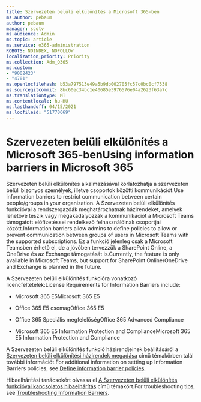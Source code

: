 ```yaml
---
title: Szervezeten belüli elkülönítés a Microsoft 365-ben
ms.author: pebaum
author: pebaum
manager: scotv
ms.audience: Admin
ms.topic: article
ms.service: o365-administration
ROBOTS: NOINDEX, NOFOLLOW
localization_priority: Priority
ms.collection: Adm_O365
ms.custom:
- "9002423"
- "4701"
ms.openlocfilehash: b53a797513e49a5b9db002705fc57c0bc0cf7538
ms.sourcegitcommit: 8bc60ec34bc1e40685e3976576e04a2623f63a7c
ms.translationtype: MT
ms.contentlocale: hu-HU
ms.lasthandoff: 04/15/2021
ms.locfileid: "51770669"
---
```

# <a name="using-information-barriers-in-microsoft-365"></a><span data-ttu-id="5df66-102">Szervezeten belüli elkülönítés a Microsoft 365-ben</span><span class="sxs-lookup"><span data-stu-id="5df66-102">Using information barriers in Microsoft 365</span></span>

<span data-ttu-id="5df66-103">Szervezeten belüli elkülönítés alkalmazásával korlátozhatja a szervezeten belüli bizonyos személyek, illetve csoportok közötti kommunikációt.</span><span class="sxs-lookup"><span data-stu-id="5df66-103">Use information barriers to restrict communication between certain people/groups in your organization.</span></span> <span data-ttu-id="5df66-104">A Szervezeten belüli elkülönítés funkcióval a rendszergazdák meghatározhatnak házirendeket, amelyek lehetővé teszik vagy megakadályozzák a kommunikációt a Microsoft Teams támogatott előfizetéssel rendelkező felhasználóinak csoportjai között.</span><span class="sxs-lookup"><span data-stu-id="5df66-104">Information barriers allow admins to define policies to allow or prevent communication between groups of users in Microsoft Teams with the supported subscriptions.</span></span>  <span data-ttu-id="5df66-105">Ez a funkció jelenleg csak a Microsoft Teamsben érhető el, de a jövőben tervezzük a SharePoint Online, a OneDrive és az Exchange támogatását is.</span><span class="sxs-lookup"><span data-stu-id="5df66-105">Currently, the feature is only available in Microsoft Teams, but support for SharePoint Online/OneDrive and Exchange is planned in the future.</span></span>

<span data-ttu-id="5df66-106">A Szervezeten belüli elkülönítés funkcióra vonatkozó licencfeltételek:</span><span class="sxs-lookup"><span data-stu-id="5df66-106">License Requirements for Information Barriers include:</span></span>

- <span data-ttu-id="5df66-107">Microsoft 365 E5</span><span class="sxs-lookup"><span data-stu-id="5df66-107">Microsoft 365 E5</span></span>

- <span data-ttu-id="5df66-108">Office 365 E5 csomag</span><span class="sxs-lookup"><span data-stu-id="5df66-108">Office 365 E5</span></span>

- <span data-ttu-id="5df66-109">Office 365 Speciális megfelelőség</span><span class="sxs-lookup"><span data-stu-id="5df66-109">Office 365 Advanced Compliance</span></span>

- <span data-ttu-id="5df66-110">Microsoft 365 E5 Information Protection and Compliance</span><span class="sxs-lookup"><span data-stu-id="5df66-110">Microsoft 365 E5 Information Protection and Compliance</span></span>

<span data-ttu-id="5df66-111">A Szervezeten belüli elkülönítés funkció házirendjeinek beállításáról a [Szervezeten belüli elkülönítési házirendek megadása](https://docs.microsoft.com/microsoft-365/compliance/information-barriers-policies) című témakörben talál további információt.</span><span class="sxs-lookup"><span data-stu-id="5df66-111">For additional information on setting up Information Barriers policies, see [Define information barrier policies](https://docs.microsoft.com/microsoft-365/compliance/information-barriers-policies).</span></span>

<span data-ttu-id="5df66-112">Hibaelhárítási tanácsokért olvassa el [A Szervezeten belüli elkülönítés funkcióval kapcsolatos hibaelhárítás](https://docs.microsoft.com/microsoft-365/compliance/information-barriers-troubleshooting) című témakört.</span><span class="sxs-lookup"><span data-stu-id="5df66-112">For troubleshooting tips, see [Troubleshooting Information Barriers](https://docs.microsoft.com/microsoft-365/compliance/information-barriers-troubleshooting).</span></span>
